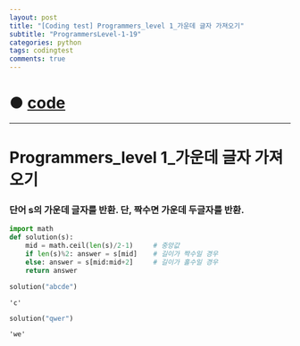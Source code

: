 ```yaml
---
layout: post
title: "[Coding test] Programmers_level 1_가운데 글자 가져오기"
subtitle: "ProgrammersLevel-1-19"
categories: python
tags: codingtest
comments: true
---
```


# ● [code](https://github.com/JeongJaeyoung0/coding_test/blob/1d9bd87d105041ac27c69dd618483b160bb1da91/210703_Programmers_level%201_%EA%B0%80%EC%9A%B4%EB%8D%B0%20%EA%B8%80%EC%9E%90%20%EA%B0%80%EC%A0%B8%EC%98%A4%EA%B8%B0.ipynb)

***

# Programmers_level 1_가운데 글자 가져오기
### 단어 s의 가운데 글자를 반환. 단, 짝수면 가운데 두글자를 반환.


```python
import math
def solution(s):
    mid = math.ceil(len(s)/2-1)     # 중앙값
    if len(s)%2: answer = s[mid]    # 길이가 짝수일 경우
    else: answer = s[mid:mid+2]     # 길이가 홀수일 경우
    return answer
```


```python
solution("abcde")
```




    'c'




```python
solution("qwer")
```




    'we'